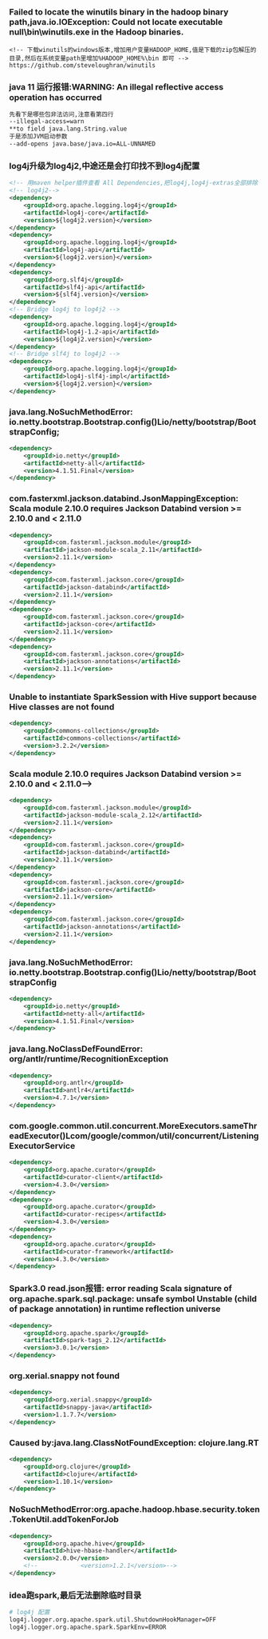 ### Failed to locate the winutils binary in the hadoop binary path,java.io.IOException: Could not locate executable null\bin\winutils.exe in the Hadoop binaries.
```http
<!-- 下载winutils的windows版本,增加用户变量HADOOP_HOME,值是下载的zip包解压的目录,然后在系统变量path里增加%HADOOP_HOME%\bin 即可 -->
https://github.com/steveloughran/winutils
```
### java 11 运行报错:WARNING: An illegal reflective access operation has occurred
```txt
先看下是哪些包非法访问,注意看第四行
--illegal-access=warn
**to field java.lang.String.value
于是添加JVM启动参数
--add-opens java.base/java.io=ALL-UNNAMED
```

### log4j升级为log4j2,中途还是会打印找不到log4j配置
```xml
<!-- 用maven helper插件查看 All Dependencies,把log4j,log4j-extras全部排除 -->
<!-- log4j2-->
<dependency>
    <groupId>org.apache.logging.log4j</groupId>
    <artifactId>log4j-core</artifactId>
    <version>${log4j2.version}</version>
</dependency>
<dependency>
    <groupId>org.apache.logging.log4j</groupId>
    <artifactId>log4j-api</artifactId>
    <version>${log4j2.version}</version>
</dependency>
<dependency>
    <groupId>org.slf4j</groupId>
    <artifactId>slf4j-api</artifactId>
    <version>${slf4j.version}</version>
</dependency>
<!-- Bridge log4j to log4j2 -->
<dependency>
    <groupId>org.apache.logging.log4j</groupId>
    <artifactId>log4j-1.2-api</artifactId>
    <version>${log4j2.version}</version>
</dependency>
<!-- Bridge slf4j to log4j2 -->
<dependency>
    <groupId>org.apache.logging.log4j</groupId>
    <artifactId>log4j-slf4j-impl</artifactId>
    <version>${log4j2.version}</version>
</dependency>
```
### java.lang.NoSuchMethodError: io.netty.bootstrap.Bootstrap.config()Lio/netty/bootstrap/BootstrapConfig;
```xml
<dependency>
    <groupId>io.netty</groupId>
    <artifactId>netty-all</artifactId>
    <version>4.1.51.Final</version>
</dependency>
```
### com.fasterxml.jackson.databind.JsonMappingException: Scala module 2.10.0 requires Jackson Databind version >= 2.10.0 and < 2.11.0
```xml
<dependency>
    <groupId>com.fasterxml.jackson.module</groupId>
    <artifactId>jackson-module-scala_2.11</artifactId>
    <version>2.11.1</version>
</dependency>
<dependency>
    <groupId>com.fasterxml.jackson.core</groupId>
    <artifactId>jackson-databind</artifactId>
    <version>2.11.1</version>
</dependency>
<dependency>
    <groupId>com.fasterxml.jackson.core</groupId>
    <artifactId>jackson-core</artifactId>
    <version>2.11.1</version>
</dependency>
<dependency>
    <groupId>com.fasterxml.jackson.core</groupId>
    <artifactId>jackson-annotations</artifactId>
    <version>2.11.1</version>
</dependency>
```
### Unable to instantiate SparkSession with Hive support because Hive classes are not found
```xml
<dependency>
    <groupId>commons-collections</groupId>
    <artifactId>commons-collections</artifactId>
    <version>3.2.2</version>
</dependency>
```
### Scala module 2.10.0 requires Jackson Databind version >= 2.10.0 and < 2.11.0-->
```xml
<dependency>
    <groupId>com.fasterxml.jackson.module</groupId>
    <artifactId>jackson-module-scala_2.12</artifactId>
    <version>2.11.1</version>
</dependency>
<dependency>
    <groupId>com.fasterxml.jackson.core</groupId>
    <artifactId>jackson-databind</artifactId>
    <version>2.11.1</version>
</dependency>
<dependency>
    <groupId>com.fasterxml.jackson.core</groupId>
    <artifactId>jackson-core</artifactId>
    <version>2.11.1</version>
</dependency>
<dependency>
    <groupId>com.fasterxml.jackson.core</groupId>
    <artifactId>jackson-annotations</artifactId>
    <version>2.11.1</version>
</dependency>
```
### java.lang.NoSuchMethodError: io.netty.bootstrap.Bootstrap.config()Lio/netty/bootstrap/BootstrapConfig
```xml
<dependency>
    <groupId>io.netty</groupId>
    <artifactId>netty-all</artifactId>
    <version>4.1.51.Final</version>
</dependency>
```
### java.lang.NoClassDefFoundError: org/antlr/runtime/RecognitionException
```xml
<dependency>
    <groupId>org.antlr</groupId>
    <artifactId>antlr4</artifactId>
    <version>4.7.1</version>
</dependency>
```
### com.google.common.util.concurrent.MoreExecutors.sameThreadExecutor()Lcom/google/common/util/concurrent/ListeningExecutorService
```xml
<dependency>
    <groupId>org.apache.curator</groupId>
    <artifactId>curator-client</artifactId>
    <version>4.3.0</version>
</dependency>
<dependency>
    <groupId>org.apache.curator</groupId>
    <artifactId>curator-recipes</artifactId>
    <version>4.3.0</version>
</dependency>
<dependency>
    <groupId>org.apache.curator</groupId>
    <artifactId>curator-framework</artifactId>
    <version>4.3.0</version>
</dependency>
```
### Spark3.0 read.json报错: error reading Scala signature of org.apache.spark.sql.package: unsafe symbol Unstable (child of package annotation) in runtime reflection universe
```xml
<dependency>
    <groupId>org.apache.spark</groupId>
    <artifactId>spark-tags_2.12</artifactId>
    <version>3.0.1</version>
</dependency>
```

### org.xerial.snappy not found
```xml
<dependency>
    <groupId>org.xerial.snappy</groupId>
    <artifactId>snappy-java</artifactId>
    <version>1.1.7.7</version>
</dependency>
```

### Caused by:java.lang.ClassNotFoundException: clojure.lang.RT
```xml
<dependency>
    <groupId>org.clojure</groupId>
    <artifactId>clojure</artifactId>
    <version>1.10.1</version>
</dependency>
```

### NoSuchMethodError:org.apache.hadoop.hbase.security.token.TokenUtil.addTokenForJob
```xml
<dependency>
    <groupId>org.apache.hive</groupId>
    <artifactId>hive-hbase-handler</artifactId>
    <version>2.0.0</version>
    <!--            <version>1.2.1</version>-->
</dependency>
```

### idea跑spark,最后无法删除临时目录
```sh
# log4j 配置
log4j.logger.org.apache.spark.util.ShutdownHookManager=OFF
log4j.logger.org.apache.spark.SparkEnv=ERROR
```